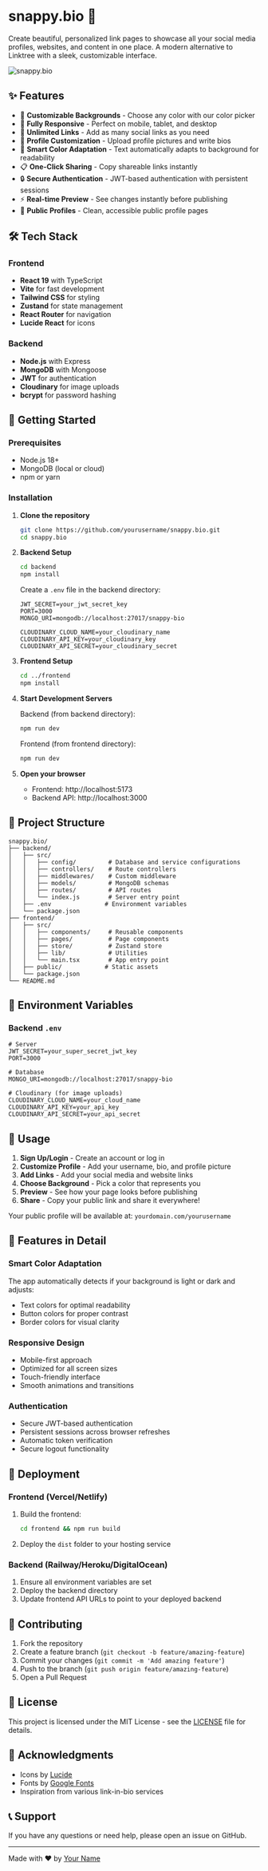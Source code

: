 # snappy.bio 🚀

Create beautiful, personalized link pages to showcase all your social media profiles, websites, and content in one place. A modern alternative to Linktree with a sleek, customizable interface.

![snappy.bio](./frontend/public/coffee-removebg-preview.png)

## ✨ Features

- 🎨 **Customizable Backgrounds** - Choose any color with our color picker
- 📱 **Fully Responsive** - Perfect on mobile, tablet, and desktop
- 🔗 **Unlimited Links** - Add as many social links as you need
- 👤 **Profile Customization** - Upload profile pictures and write bios
- 🌙 **Smart Color Adaptation** - Text automatically adapts to background for readability
- 📋 **One-Click Sharing** - Copy shareable links instantly
- 🔒 **Secure Authentication** - JWT-based authentication with persistent sessions
- ⚡ **Real-time Preview** - See changes instantly before publishing
- 🎯 **Public Profiles** - Clean, accessible public profile pages

## 🛠️ Tech Stack

### Frontend
- **React 19** with TypeScript
- **Vite** for fast development
- **Tailwind CSS** for styling
- **Zustand** for state management
- **React Router** for navigation
- **Lucide React** for icons

### Backend
- **Node.js** with Express
- **MongoDB** with Mongoose
- **JWT** for authentication
- **Cloudinary** for image uploads
- **bcrypt** for password hashing

## 🚀 Getting Started

### Prerequisites
- Node.js 18+ 
- MongoDB (local or cloud)
- npm or yarn

### Installation

1. **Clone the repository**
   ```bash
   git clone https://github.com/yourusername/snappy.bio.git
   cd snappy.bio
   ```

2. **Backend Setup**
   ```bash
   cd backend
   npm install
   ```

   Create a `.env` file in the backend directory:
   ```env
   JWT_SECRET=your_jwt_secret_key
   PORT=3000
   MONGO_URI=mongodb://localhost:27017/snappy-bio
   
   CLOUDINARY_CLOUD_NAME=your_cloudinary_name
   CLOUDINARY_API_KEY=your_cloudinary_key
   CLOUDINARY_API_SECRET=your_cloudinary_secret
   ```

3. **Frontend Setup**
   ```bash
   cd ../frontend
   npm install
   ```

4. **Start Development Servers**
   
   Backend (from backend directory):
   ```bash
   npm run dev
   ```
   
   Frontend (from frontend directory):
   ```bash
   npm run dev
   ```

5. **Open your browser**
   - Frontend: http://localhost:5173
   - Backend API: http://localhost:3000

## 📁 Project Structure

```
snappy.bio/
├── backend/
│   ├── src/
│   │   ├── config/         # Database and service configurations
│   │   ├── controllers/    # Route controllers
│   │   ├── middlewares/    # Custom middleware
│   │   ├── models/         # MongoDB schemas
│   │   ├── routes/         # API routes
│   │   └── index.js        # Server entry point
│   ├── .env               # Environment variables
│   └── package.json
├── frontend/
│   ├── src/
│   │   ├── components/     # Reusable components
│   │   ├── pages/          # Page components
│   │   ├── store/          # Zustand store
│   │   ├── lib/            # Utilities
│   │   └── main.tsx        # App entry point
│   ├── public/            # Static assets
│   └── package.json
└── README.md
```

## 🔧 Environment Variables

### Backend `.env`
```env
# Server
JWT_SECRET=your_super_secret_jwt_key
PORT=3000

# Database
MONGO_URI=mongodb://localhost:27017/snappy-bio

# Cloudinary (for image uploads)
CLOUDINARY_CLOUD_NAME=your_cloud_name
CLOUDINARY_API_KEY=your_api_key
CLOUDINARY_API_SECRET=your_api_secret
```

## 📱 Usage

1. **Sign Up/Login** - Create an account or log in
2. **Customize Profile** - Add your username, bio, and profile picture
3. **Add Links** - Add your social media and website links
4. **Choose Background** - Pick a color that represents you
5. **Preview** - See how your page looks before publishing
6. **Share** - Copy your public link and share it everywhere!

Your public profile will be available at: `yourdomain.com/yourusername`

## 🎨 Features in Detail

### Smart Color Adaptation
The app automatically detects if your background is light or dark and adjusts:
- Text colors for optimal readability
- Button colors for proper contrast
- Border colors for visual clarity

### Responsive Design
- Mobile-first approach
- Optimized for all screen sizes
- Touch-friendly interface
- Smooth animations and transitions

### Authentication
- Secure JWT-based authentication
- Persistent sessions across browser refreshes
- Automatic token verification
- Secure logout functionality

## 🚀 Deployment

### Frontend (Vercel/Netlify)
1. Build the frontend:
   ```bash
   cd frontend && npm run build
   ```
2. Deploy the `dist` folder to your hosting service

### Backend (Railway/Heroku/DigitalOcean)
1. Ensure all environment variables are set
2. Deploy the backend directory
3. Update frontend API URLs to point to your deployed backend

## 🤝 Contributing

1. Fork the repository
2. Create a feature branch (`git checkout -b feature/amazing-feature`)
3. Commit your changes (`git commit -m 'Add amazing feature'`)
4. Push to the branch (`git push origin feature/amazing-feature`)
5. Open a Pull Request

## 📝 License

This project is licensed under the MIT License - see the [LICENSE](LICENSE) file for details.

## 🙏 Acknowledgments

- Icons by [Lucide](https://lucide.dev/)
- Fonts by [Google Fonts](https://fonts.google.com/)
- Inspiration from various link-in-bio services

## 📞 Support

If you have any questions or need help, please open an issue on GitHub.

---

Made with ❤️ by [Your Name](https://github.com/yourusername)
